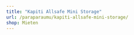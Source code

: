 ```yaml
---
title: "Kapiti Allsafe Mini Storage"
url: /paraparaumu/kapiti-allsafe-mini-storage/
shop: Mieten
---
```

